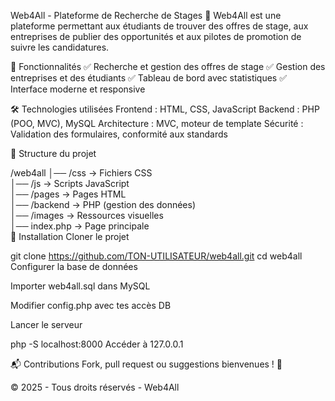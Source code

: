 Web4All - Plateforme de Recherche de Stages 🚀
Web4All est une plateforme permettant aux étudiants de trouver des offres de stage, aux entreprises de publier des opportunités et aux pilotes de promotion de suivre les candidatures.

📌 Fonctionnalités
✅ Recherche et gestion des offres de stage
✅ Gestion des entreprises et des étudiants
✅ Tableau de bord avec statistiques
✅ Interface moderne et responsive

🛠 Technologies utilisées
Frontend : HTML, CSS, JavaScript
Backend : PHP (POO, MVC), MySQL
Architecture : MVC, moteur de template
Sécurité : Validation des formulaires, conformité aux standards

📂 Structure du projet


/web4all
│── /css        → Fichiers CSS  
│── /js         → Scripts JavaScript  
│── /pages      → Pages HTML  
│── /backend    → PHP (gestion des données)  
│── /images     → Ressources visuelles  
│── index.php   → Page principale  
🚀 Installation
Cloner le projet


git clone https://github.com/TON-UTILISATEUR/web4all.git
cd web4all
Configurer la base de données

Importer web4all.sql dans MySQL

Modifier config.php avec tes accès DB

Lancer le serveur

php -S localhost:8000
Accéder à 127.0.0.1

📬 Contributions
Fork, pull request ou suggestions bienvenues ! 🚀

© 2025 - Tous droits réservés - Web4All







